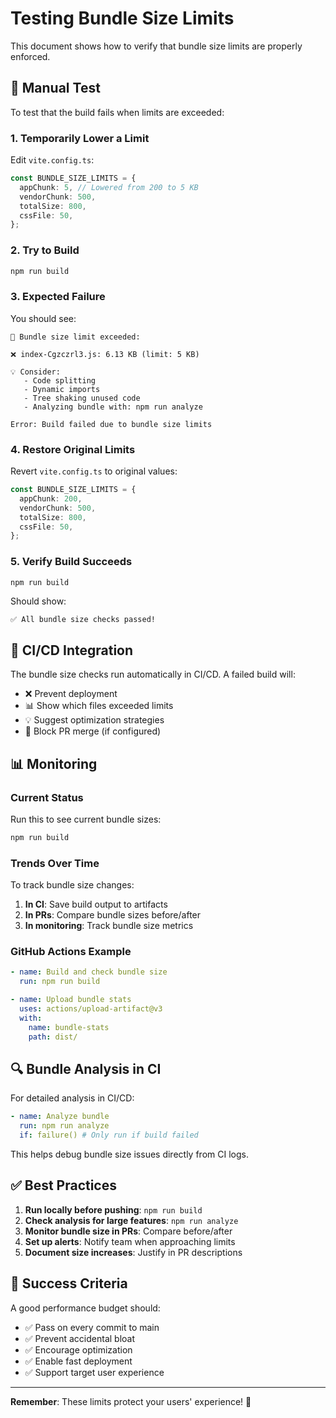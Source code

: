 # Testing Bundle Size Limits

This document shows how to verify that bundle size limits are properly enforced.

## 🧪 Manual Test

To test that the build fails when limits are exceeded:

### 1. Temporarily Lower a Limit

Edit `vite.config.ts`:

```typescript
const BUNDLE_SIZE_LIMITS = {
  appChunk: 5, // Lowered from 200 to 5 KB
  vendorChunk: 500,
  totalSize: 800,
  cssFile: 50,
};
```

### 2. Try to Build

```bash
npm run build
```

### 3. Expected Failure

You should see:

```
🚨 Bundle size limit exceeded:

❌ index-Cgzczrl3.js: 6.13 KB (limit: 5 KB)

💡 Consider:
   - Code splitting
   - Dynamic imports
   - Tree shaking unused code
   - Analyzing bundle with: npm run analyze

Error: Build failed due to bundle size limits
```

### 4. Restore Original Limits

Revert `vite.config.ts` to original values:

```typescript
const BUNDLE_SIZE_LIMITS = {
  appChunk: 200,
  vendorChunk: 500,
  totalSize: 800,
  cssFile: 50,
};
```

### 5. Verify Build Succeeds

```bash
npm run build
```

Should show:

```
✅ All bundle size checks passed!
```

## 🤖 CI/CD Integration

The bundle size checks run automatically in CI/CD. A failed build will:

- ❌ Prevent deployment
- 📊 Show which files exceeded limits
- 💡 Suggest optimization strategies
- 🚫 Block PR merge (if configured)

## 📊 Monitoring

### Current Status

Run this to see current bundle sizes:

```bash
npm run build
```

### Trends Over Time

To track bundle size changes:

1. **In CI**: Save build output to artifacts
2. **In PRs**: Compare bundle sizes before/after
3. **In monitoring**: Track bundle size metrics

### GitHub Actions Example

```yaml
- name: Build and check bundle size
  run: npm run build

- name: Upload bundle stats
  uses: actions/upload-artifact@v3
  with:
    name: bundle-stats
    path: dist/
```

## 🔍 Bundle Analysis in CI

For detailed analysis in CI/CD:

```yaml
- name: Analyze bundle
  run: npm run analyze
  if: failure() # Only run if build failed
```

This helps debug bundle size issues directly from CI logs.

## ✅ Best Practices

1. **Run locally before pushing**: `npm run build`
2. **Check analysis for large features**: `npm run analyze`
3. **Monitor bundle size in PRs**: Compare before/after
4. **Set up alerts**: Notify team when approaching limits
5. **Document size increases**: Justify in PR descriptions

## 🎯 Success Criteria

A good performance budget should:

- ✅ Pass on every commit to main
- ✅ Prevent accidental bloat
- ✅ Encourage optimization
- ✅ Enable fast deployment
- ✅ Support target user experience

---

**Remember**: These limits protect your users' experience! 🚀
